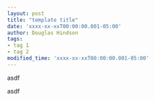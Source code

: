 ```yaml
---
layout: post
title: "template title"
date: 'xxxx-xx-xxT00:00:00.001-05:00'
author: Douglas Hindson
tags: 
- tag 1
- tag 2
modified_time: 'xxxx-xx-xxT00:00:00.001-05:00'
---
```


asdf

asdf